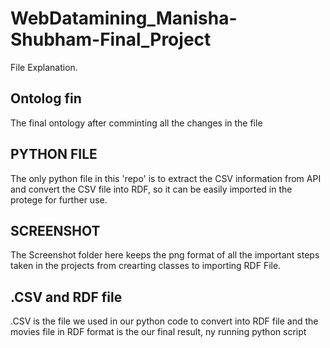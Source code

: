 # WebDatamining_Manisha-Shubham-Final_Project

File Explanation. 

## Ontolog fin
The final ontology after comminting all the changes in the file

## PYTHON FILE
The only python file in this 'repo' is to extract the CSV information from API and convert the CSV file into RDF, 
so it can be easily imported in the protege for further use. 

## SCREENSHOT
The Screenshot folder here keeps the png format of all the important steps taken in the projects from crearting classes to importing RDF File. 

## .CSV and RDF file 
.CSV is the file we used in our python code to convert into RDF file and the movies file in RDF format is the our final result, 
ny running python script
